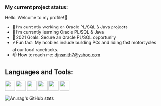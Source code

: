 ### My current project status:

Hello! Welcome to my profile! 🤝

- 🔭 I’m currently working on Oracle PL/SQL & Java projects
- 🌱 I’m currently learning Oracle PL/SQL & Java
- 🥅 2021 Goals: Secure an Oracle PL/SQL opportunity 
- ⚡ Fun fact: My hobbies include building PCs and riding fast motorcycles at our local racetracks.
- 📫 How to reach me: djnsmith7@yahoo.com

## Languages and Tools:

<img height="32" width="32" src="https://cdn.jsdelivr.net/npm/simple-icons@v4/icons/oracle.svg" />
<img height="32" width="32" src="https://cdn.jsdelivr.net/npm/simple-icons@v4/icons/java.svg" />
<img height="32" width="32" src="https://cdn.jsdelivr.net/npm/simple-icons@v4/icons/eclipseide.svg" />
<img height="32" width="32" src="https://cdn.jsdelivr.net/npm/simple-icons@v4/icons/visualstudiocode.svg" />
<img height="32" width="32" src="https://cdn.jsdelivr.net/npm/simple-icons@v4/icons/microsoftoffice.svg" />
<img height="32" width="32" src="https://cdn.jsdelivr.net/npm/simple-icons@v4/icons/googlesheets.svg" />

![Anurag's GitHub stats](https://github-readme-stats.vercel.app/api?username=djnsmith7&theme=tokyonight&show_icons=true)

